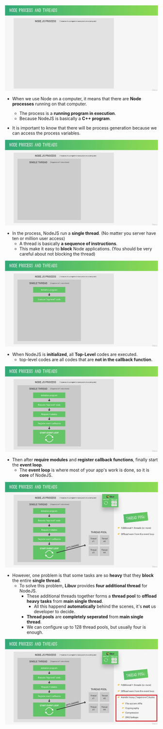![Alt nodejs process](pic/bandicam%202022-10-04%2016-07-57-713.jpg)

- When we use Node on a computer, it means that there are **Node processes** running on that computer.

  - The process is a **running program in execution**.
  - Because NodeJS is basically a **C++ program**.

- It is important to know that there will be process generation because we can access the process variables.

![Alt single thread](pic/bandicam%202022-10-04%2016-08-04-016.jpg)

- In the process, NodeJS run a **single thread**. (No matter you server have ten or million user access)
  - A thread is basically **a sequence of instructions**.
  - This make it easy to **block** Node applications. (You should be very careful about not blocking the thread)

![Alt top-level](pic/bandicam%202022-10-04%2016-08-27-223.jpg)

- When NodeJS is **initialized**, all **Top-Level** codes are executed.
  - top-level codes are all codes that are **not in the callback function**.

![Alt start event loop](pic/bandicam%202022-10-04%2016-08-45-713.jpg)

- Then after **require modules** and **register callback functions**, finally start the **event loop**.
  - The **event loop** is where most of your app's work is done, so it is **core** of NodeJS.

![Alt offload from event loop](pic/bandicam%202022-10-04%2016-09-13-537.jpg)

- However, one problem is that some tasks are so **heavy** that they **block** the entire **single thread**.
  - To solve this problem, **Libuv** provides **four additional thread** for NodeJS.
    - These additional threads together forms a **thread pool** to **offload heavy tasks** from **main single thread**.
      - All this happend **automatically** behind the scenes, it's **not** us developer to decide.
    - **Thread pools** are **completely seperated** from **main single thread**.
    - We can configure up to 128 thread pools, but usually four is enough.

![Alt heavy task](pic/bandicam%202022-10-04%2016-09-20-590.jpg)
